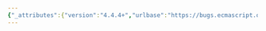 ```yaml
---
{"_attributes":{"version":"4.4.4+","urlbase":"https://bugs.ecmascript.org/","maintainer":"dherman@mozilla.com"},"bug":{"bug_id":741,"creation_ts":"2012-10-05 22:43:00 -0700","short_desc":"15.14.7.2.2: missing \"()\" in header","delta_ts":"2012-10-26 15:34:14 -0700","product":"Draft for 6th Edition","component":"editorial issue","version":"Rev 10: September 27, 2012 Draft","rep_platform":"All","op_sys":"All","bug_status":"RESOLVED","resolution":"FIXED","priority":"Normal","bug_severity":"minor","everconfirmed":true,"reporter":{"uid":"jmdyck","name":"Michael Dyck"},"assigned_to":{"uid":"allen","name":"Allen Wirfs-Brock"},"long_desc":[{"commentid":1872,"comment_count":0,"who":{"uid":"jmdyck","name":"Michael Dyck"},"bug_when":"2012-10-05 22:43:52 -0700","thetext":"In 15.14.7.2.2 \"MapIterator.prototype.next\",\nappend \"()\" to the section title."},{"commentid":1961,"comment_count":1,"who":{"uid":"allen","name":"Allen Wirfs-Brock"},"bug_when":"2012-10-20 15:10:38 -0700","thetext":"corrected in Rev 11 editor's draft"},{"commentid":2123,"comment_count":2,"who":{"uid":"allen","name":"Allen Wirfs-Brock"},"bug_when":"2012-10-26 15:34:14 -0700","thetext":"in October 26, 2012 release draft"}]}}
---
```

